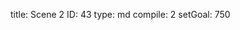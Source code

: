 title:          Scene 2
ID:             43
type:           md
compile:        2
setGoal:        750


